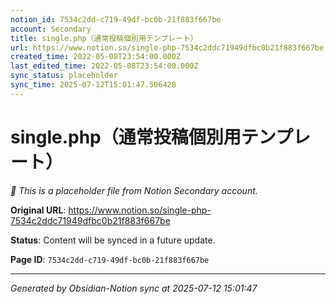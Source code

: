 ```yaml
---
notion_id: 7534c2dd-c719-49df-bc0b-21f883f667be
account: Secondary
title: single.php（通常投稿個別用テンプレート）
url: https://www.notion.so/single-php-7534c2ddc71949dfbc0b21f883f667be
created_time: 2022-05-08T23:54:00.000Z
last_edited_time: 2022-05-08T23:54:00.000Z
sync_status: placeholder
sync_time: 2025-07-12T15:01:47.506428
---
```


# single.php（通常投稿個別用テンプレート）

*🔄 This is a placeholder file from Notion Secondary account.*

**Original URL**: https://www.notion.so/single-php-7534c2ddc71949dfbc0b21f883f667be

**Status**: Content will be synced in a future update.

**Page ID**: `7534c2dd-c719-49df-bc0b-21f883f667be`

---

*Generated by Obsidian-Notion sync at 2025-07-12 15:01:47*
